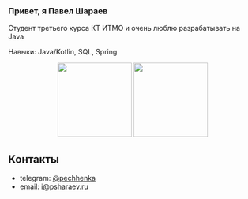 ### Привет, я Павел Шараев

Студент третьего курса КТ ИТМО и очень люблю разрабатывать на Java

Навыки: Java/Kotlin, SQL, Spring

<p align='center'>
   <img height=150 src="https://github-readme-stats.vercel.app/api?username=pechhenka&show_icons=true&count_private=true"/>
   <img height=150 src="https://github-readme-stats.vercel.app/api/top-langs/?username=pechhenka&layout=compact"/>
</p>

## Контакты
* telegram: [@pechhenka](https://t.me/pechhenka)
* email: [i@psharaev.ru](mailto:i@psharaev.ru)
